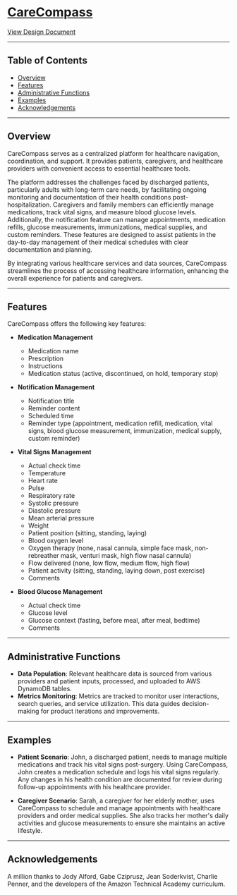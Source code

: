 <h1>
    <a href="https://d32uixdjt5mu84.cloudfront.net/">
        CareCompass
    </a>
</h1>


[View Design Document](design-document.md)

---------
Table of Contents
---------

- [Overview](#overview)
- [Features](#features)
- [Administrative Functions](#administrative-functions)
- [Examples](#examples)
- [Acknowledgements](#acknowledgements)

---------
Overview
---------

CareCompass serves as a centralized platform for healthcare navigation, coordination, and support. It provides patients, caregivers, and healthcare providers with convenient access to essential healthcare tools.

The platform addresses the challenges faced by discharged patients, particularly adults with long-term care needs, by facilitating ongoing monitoring and documentation of their health conditions post-hospitalization. Caregivers and family members can efficiently manage medications, track vital signs, and measure blood glucose levels. Additionally, the notification feature can manage appointments, medication refills, glucose measurements, immunizations, medical supplies, and custom reminders. These features are designed to assist patients in the day-to-day management of their medical schedules with clear documentation and planning.

By integrating various healthcare services and data sources, CareCompass streamlines the process of accessing healthcare information, enhancing the overall experience for patients and caregivers.

---------
Features
---------

CareCompass offers the following key features:

* **Medication Management**
    - Medication name
    - Prescription
    - Instructions
    - Medication status (active, discontinued, on hold, temporary stop)

* **Notification Management**
    - Notification title
    - Reminder content
    - Scheduled time
    - Reminder type (appointment, medication refill, medication, vital signs, blood glucose measurement, immunization, medical supply, custom reminder)

* **Vital Signs Management**
    - Actual check time
    - Temperature
    - Heart rate
    - Pulse
    - Respiratory rate
    - Systolic pressure
    - Diastolic pressure
    - Mean arterial pressure
    - Weight
    - Patient position (sitting, standing, laying)
    - Blood oxygen level
    - Oxygen therapy (none, nasal cannula, simple face mask, non-rebreather mask, venturi mask, high flow nasal cannula)
    - Flow delivered (none, low flow, medium flow, high flow)
    - Patient activity (sitting, standing, laying down, post exercise)
    - Comments

* **Blood Glucose Management**
    - Actual check time
    - Glucose level
    - Glucose context (fasting, before meal, after meal, bedtime)
    - Comments

---------
Administrative Functions
---------

* **Data Population**: Relevant healthcare data is sourced from various providers and patient inputs, processed, and uploaded to AWS DynamoDB tables.
* **Metrics Monitoring**: Metrics are tracked to monitor user interactions, search queries, and service utilization. This data guides decision-making for product iterations and improvements.

---------
Examples
---------

* **Patient Scenario**:
  John, a discharged patient, needs to manage multiple medications and track his vital signs post-surgery. Using CareCompass, John creates a medication schedule and logs his vital signs regularly. Any changes in his health condition are documented for review during follow-up appointments with his healthcare provider.

* **Caregiver Scenario**:
  Sarah, a caregiver for her elderly mother, uses CareCompass to schedule and manage appointments with healthcare providers and order medical supplies. She also tracks her mother's daily activities and glucose measurements to ensure she maintains an active lifestyle.

---------
Acknowledgements
---------

A million thanks to Jody Alford, Gabe Cziprusz, Jean Soderkvist, Charlie Penner, and the developers of the Amazon Technical Academy curriculum.
